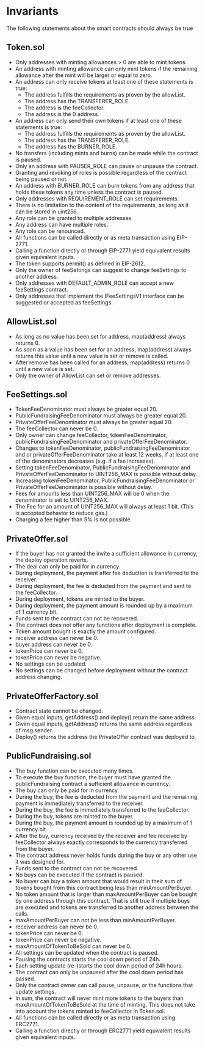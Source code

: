 # Invariants

The following statements about the smart contracts should always be true

## Token.sol

- Only addresses with minting allowances > 0 are able to mint tokens.
- An address with minting allowance can only mint tokens if the remaining allowance after the mint will be larger or equal to zero.
- An address can only receive tokens at least one of these statements is true:
  - The address fulfills the requirements as proven by the allowList.
  - The address has the TRANSFERER_ROLE.
  - The address is the feeCollector.
  - The address is the 0 address.
- An address can only send their own tokens if at least one of these statements is true:
  - The address fulfills the requirements as proven by the allowList.
  - The address has the TRANSFERER_ROLE.
  - The address has the BURNER_ROLE.
- No transfers (including mints and burns) can be made while the contract is paused.
- Only an address with PAUSER_ROLE can pause or unpause the contract.
- Granting and revoking of roles is possible regardless of the contract being paused or not.
- An address with BURNER_ROLE can burn tokens from any address that holds these tokens any time unless the contract is paused.
- Only addresses with REQUIREMENT_ROLE can set requirements.
- There is no limitation to the content of the requirements, as long as it can be stored in uint256.
- Any role can be granted to multiple addresses.
- Any address can have multiple roles.
- Any role can be renounced.
- All functions can be called directly or as meta transaction using EIP-2771.
- Calling a function directly or through EIP-2771 yield equivalent results given equivalent inputs.
- The token supports permit() as defined in EIP-2612.
- Only the owner of feeSettings can suggest to change feeSettings to another address.
- Only addresses with DEFAULT_ADMIN_ROLE can accept a new feeSettings contract.
- Only addresses that implement the IFeeSettingsV1 interface can be suggested or accepted as feeSettings.

## AllowList.sol

- As long as no value has been set for address, map(address) always returns 0.
- As soon as a value has been set for an address, map(address) always returns this value until a new value is set or remove is called.
- After remove has been called for an address, map(address) returns 0 until a new value is set.
- Only the owner of AllowList can set or remove addresses.

## FeeSettings.sol

- TokenFeeDenominator must always be greater equal 20.
- PublicFundraisingFeeDenominator must always be greater equal 20.
- PrivateOfferFeeDenominator must always be greater equal 20.
- The feeCollector can never be 0.
- Only owner can change feeCollector, tokenFeeDenominator, publicFundraisingFeeDenominator and privateOfferFeeDenominator.
- Changes to tokenFeeDenominator, publicFundraisingFeeDenominator and or privateOfferFeeDenominator take at least 12 weeks, if at least one of the denominators decreases (e.g. if a fee increases).
- Setting tokenFeeDenominator, PublicFundraisingFeeDenominator and PrivateOfferFeeDenominator to UINT256_MAX is possible without delay.
- Increasing tokenFeeDenominator, PublicFundraisingFeeDenominator or PrivateOfferFeeDenominator is possible without delay.
- Fees for amounts less than UINT256_MAX will be 0 when the denominator is set to UINT256_MAX.
- The Fee for an amount of UINT256_MAX will always at least 1 bit. (This is accepted behavior to reduce gas.)
- Charging a fee higher than 5% is not possible.

## PrivateOffer.sol

- If the buyer has not granted the invite a sufficient allowance in currency, the deploy operation reverts.
- The deal can only be paid for in currency.
- During deployment, the payment after fee deduction is transferred to the receiver.
- During deployment, the fee is deducted from the payment and sent to the feeCollector.
- During deployment, tokens are minted to the buyer.
- During deployment, the payment amount is rounded up by a maximum of 1 currency bit.
- Funds sent to the contract can not be recovered.
- The contract does not offer any functions after deployment is complete.
- Token amount bought is exactly the amount configured.
- receiver address can never be 0.
- buyer address can never be 0.
- tokenPrice can never be 0.
- tokenPrice can never be negative.
- No settings can be updated.
- No settings can be changed before deployment without the contract address changing.

## PrivateOfferFactory.sol

- Contract state cannot be changed.
- Given equal inputs, getAddress() and deploy() return the same address.
- Given equal inputs, getAddress() returns the same address regardless of msg.sender.
- Deploy() returns the address the PrivateOffer contract was deployed to.

## PublicFundraising.sol

- The buy function can be executed many times.
- To execute the buy function, the buyer must have granted the publicFundraising contract a sufficient allowance in currency.
- The buy can only be paid for in currency.
- During the buy, the fee is deducted from the payment and the remaining payment is immediately transferred to the receiver.
- During the buy, the fee is immediately transferred to the feeCollector.
- During the buy, tokens are minted to the buyer.
- During the buy, the payment amount is rounded up by a maximum of 1 currency bit.
- After the buy, currency received by the receiver and fee received by feeCollector always exactly corresponds to the currency transferred from the buyer.
- The contract address never holds funds during the buy or any other use it was designed for.
- Funds sent to the contract can not be recovered.
- No buys can be executed if the contract is paused.
- No buyer can buy a token amount that would result in their sum of tokens bought from this contract being less than minAmountPerBuyer.
- No token amount that is larger than maxAmountPerBuyer can be bought by one address through this contract. That is still true if multiple buys are executed and tokens are transferred to another address between the calls.
- maxAmountPerBuyer can not be less than minAmountPerBuyer.
- receiver address can never be 0.
- tokenPrice can never be 0.
- tokenPrice can never be negative.
- maxAmountOfTokenToBeSold can never be 0.
- All settings can be updated when the contract is paused.
- Pausing the contracts starts the cool down period of 24h.
- Each setting update (re-)starts the cool down period of 24h hours.
- The contract can only be unpaused after the cool down period has passed.
- Only the contract owner can call pause, unpause, or the functions that update settings.
- In sum, the contract will never mint more tokens to the buyers than maxAmountOfTokenToBeSold at the time of minting. This does not take into account the tokens minted to feeCollector in Token.sol.
- All functions can be called directly or as meta transaction using ERC2771.
- Calling a function directly or through ERC2771 yield equivalent results given equivalent inputs.
